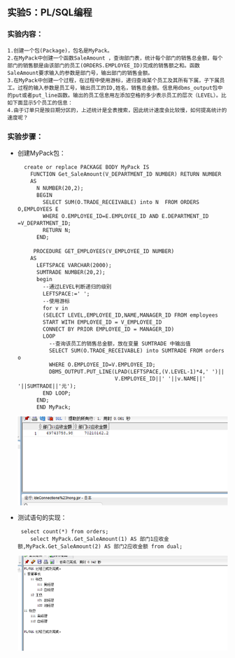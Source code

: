 ## 实验5：PL/SQL编程
### 实验内容：
    1.创建一个包(Package)，包名是MyPack。
    2.在MyPack中创建一个函数SaleAmount ，查询部门表，统计每个部门的销售总金额，每个部门的销售额是由该部门的员工(ORDERS.EMPLOYEE_ID)完成的销售额之和。函数SaleAmount要求输入的参数是部门号，输出部门的销售金额。
    3.在MyPack中创建一个过程，在过程中使用游标，递归查询某个员工及其所有下属，子下属员工。过程的输入参数是员工号，输出员工的ID,姓名，销售总金额。信息用dbms_output包中的put或者put_line函数。输出的员工信息用左添加空格的多少表示员工的层次（LEVEL）。比如下面显示5个员工的信息：
    4.由于订单只是按日期分区的，上述统计是全表搜索，因此统计速度会比较慢，如何提高统计的速度呢？
    
### 实验步骤：

- 创建MyPack包：
    
        create or replace PACKAGE BODY MyPack IS
          FUNCTION Get_SaleAmount(V_DEPARTMENT_ID NUMBER) RETURN NUMBER
          AS
            N NUMBER(20,2);
            BEGIN
              SELECT SUM(O.TRADE_RECEIVABLE) into N  FROM ORDERS O,EMPLOYEES E
              WHERE O.EMPLOYEE_ID=E.EMPLOYEE_ID AND E.DEPARTMENT_ID =V_DEPARTMENT_ID;
              RETURN N;
            END;
    
           PROCEDURE GET_EMPLOYEES(V_EMPLOYEE_ID NUMBER)
          AS
            LEFTSPACE VARCHAR(2000);
            SUMTRADE NUMBER(20,2);
            begin
              --通过LEVEL判断递归的级别
              LEFTSPACE:=' ';
              --使用游标
              for v in
              (SELECT LEVEL,EMPLOYEE_ID,NAME,MANAGER_ID FROM employees
              START WITH EMPLOYEE_ID = V_EMPLOYEE_ID
              CONNECT BY PRIOR EMPLOYEE_ID = MANAGER_ID)
              LOOP
                --查询该员工的销售总金额，放在变量 SUMTRADE 中输出值
                SELECT SUM(O.TRADE_RECEIVABLE) into SUMTRADE FROM orders o
                WHERE O.EMPLOYEE_ID=V.EMPLOYEE_ID;
                DBMS_OUTPUT.PUT_LINE(LPAD(LEFTSPACE,(V.LEVEL-1)*4,' ')||
                                     V.EMPLOYEE_ID||' '||v.NAME||' '||SUMTRADE||'元');
              END LOOP;
            END;
            END MyPack;
            
     ![](img/实验5.1.png)
    
-  测试语句的实现：
    
        select count(*) from orders;
           select MyPack.Get_SaleAmount(1) AS 部门1应收金额,MyPack.Get_SaleAmount(2) AS 部门2应收金额 from dual;
     ![](img/实验5.2.png)